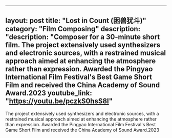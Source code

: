 
---
layout: post
title: "Lost in Count (困兽犹斗)"
category: "Film Composing"
description: "description: "Composer for a 30-minute short film. The project extensively used synthesizers and electronic sources, with a restrained musical approach aimed at enhancing the atmosphere rather than expression. Awarded the Pingyao International Film Festival's Best Game Short Film and received the China Academy of Sound Award.2023
youtube_link: "https://youtu.be/pczkS0hsS8I"
---

The project extensively used synthesizers and electronic sources, with a restrained musical approach aimed at enhancing the atmosphere rather than expression. Awarded the Pingyao International Film Festival's Best Game Short Film and received the China Academy of Sound Award.2023
